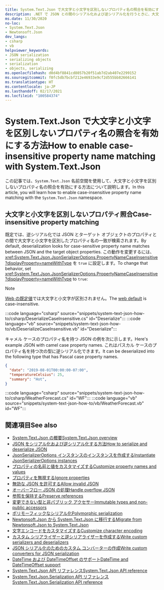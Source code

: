 ```yaml
---
title: System.Text.Json で大文字と小文字を区別しないプロパティ名の照合を有効にする方法
description: .NET で JSON との間のシリアル化および逆シリアル化を行うときに、大文字と小文字を区別しないプロパティ名の照合を有効にする方法について説明します。
ms.date: 11/30/2020
no-loc:
- System.Text.Json
- Newtonsoft.Json
dev_langs:
- csharp
- vb
helpviewer_keywords:
- JSON serialization
- serializing objects
- serialization
- objects, serializing
ms.openlocfilehash: d0d4bf8841cd8057b20f51ab7d2ab407e2299152
ms.sourcegitcommit: f0fc5db7bcbf212e46933e9cf2d555bb82666141
ms.translationtype: HT
ms.contentlocale: ja-JP
ms.lasthandoff: 02/17/2021
ms.locfileid: "100584374"
---
```

# <a name="how-to-enable-case-insensitive-property-name-matching-with-systemtextjson"></a><span data-ttu-id="3e629-103">System.Text.Json で大文字と小文字を区別しないプロパティ名の照合を有効にする方法</span><span class="sxs-lookup"><span data-stu-id="3e629-103">How to enable case-insensitive property name matching with System.Text.Json</span></span>

<span data-ttu-id="3e629-104">この記事では、`System.Text.Json` 名前空間を使用して、大文字と小文字を区別しないプロパティ名の照合を有効にする方法について説明します。</span><span class="sxs-lookup"><span data-stu-id="3e629-104">In this article, you will learn how to enable case-insensitive property name matching with the `System.Text.Json` namespace.</span></span>

## <a name="case-insensitive-property-matching"></a><span data-ttu-id="3e629-105">大文字と小文字を区別しないプロパティ照合</span><span class="sxs-lookup"><span data-stu-id="3e629-105">Case-insensitive property matching</span></span>

<span data-ttu-id="3e629-106">既定では、逆シリアル化では JSON とターゲット オブジェクトのプロパティとの間で大文字と小文字を区別したプロパティ名の一致が検索されます。</span><span class="sxs-lookup"><span data-stu-id="3e629-106">By default, deserialization looks for case-sensitive property name matches between JSON and the target object properties.</span></span> <span data-ttu-id="3e629-107">この動作を変更するには、<xref:System.Text.Json.JsonSerializerOptions.PropertyNameCaseInsensitive?displayProperty=nameWithType> を `true` に設定します。</span><span class="sxs-lookup"><span data-stu-id="3e629-107">To change that behavior, set <xref:System.Text.Json.JsonSerializerOptions.PropertyNameCaseInsensitive?displayProperty=nameWithType> to `true`:</span></span>

> [!NOTE]
> <span data-ttu-id="3e629-108">[Web の既定値](system-text-json-configure-options.md#web-defaults-for-jsonserializeroptions)では大文字と小文字が区別されません。</span><span class="sxs-lookup"><span data-stu-id="3e629-108">The [web default](system-text-json-configure-options.md#web-defaults-for-jsonserializeroptions) is case-insensitive.</span></span>

:::code language="csharp" source="snippets/system-text-json-how-to/csharp/DeserializeCaseInsensitive.cs" id="Deserialize":::
:::code language="vb" source="snippets/system-text-json-how-to/vb/DeserializeCaseInsensitive.vb" id="Deserialize":::

<span data-ttu-id="3e629-109">キャメル ケースのプロパティ名を持つ JSON の例を次に示します。</span><span class="sxs-lookup"><span data-stu-id="3e629-109">Here's example JSON with camel case property names.</span></span> <span data-ttu-id="3e629-110">これはパスカル ケースのプロパティ名を持つ次の型に逆シリアル化できます。</span><span class="sxs-lookup"><span data-stu-id="3e629-110">It can be deserialized into the following type that has Pascal case property names.</span></span>

```json
{
  "date": "2019-08-01T00:00:00-07:00",
  "temperatureCelsius": 25,
  "summary": "Hot",
}
```

:::code language="csharp" source="snippets/system-text-json-how-to/csharp/WeatherForecast.cs" id="WF":::
:::code language="vb" source="snippets/system-text-json-how-to/vb/WeatherForecast.vb" id="WF":::

## <a name="see-also"></a><span data-ttu-id="3e629-111">関連項目</span><span class="sxs-lookup"><span data-stu-id="3e629-111">See also</span></span>

* [<span data-ttu-id="3e629-112">System.Text.Json の概要</span><span class="sxs-lookup"><span data-stu-id="3e629-112">System.Text.Json overview</span></span>](system-text-json-overview.md)
* [<span data-ttu-id="3e629-113">JSON をシリアル化および逆シリアル化する方法</span><span class="sxs-lookup"><span data-stu-id="3e629-113">How to serialize and deserialize JSON</span></span>](system-text-json-how-to.md)
* [<span data-ttu-id="3e629-114">JsonSerializerOptions インスタンスのインスタンスを作成する</span><span class="sxs-lookup"><span data-stu-id="3e629-114">Instantiate JsonSerializerOptions instances</span></span>](system-text-json-configure-options.md)
* [<span data-ttu-id="3e629-115">プロパティの名前と値をカスタマイズする</span><span class="sxs-lookup"><span data-stu-id="3e629-115">Customize property names and values</span></span>](system-text-json-customize-properties.md)
* [<span data-ttu-id="3e629-116">プロパティを無視する</span><span class="sxs-lookup"><span data-stu-id="3e629-116">Ignore properties</span></span>](system-text-json-ignore-properties.md)
* [<span data-ttu-id="3e629-117">無効な JSON を許可する</span><span class="sxs-lookup"><span data-stu-id="3e629-117">Allow invalid JSON</span></span>](system-text-json-invalid-json.md)
* [<span data-ttu-id="3e629-118">オーバーフロー JSON の処理</span><span class="sxs-lookup"><span data-stu-id="3e629-118">Handle overflow JSON</span></span>](system-text-json-handle-overflow.md)
* [<span data-ttu-id="3e629-119">参照を保持する</span><span class="sxs-lookup"><span data-stu-id="3e629-119">Preserve references</span></span>](system-text-json-preserve-references.md)
* [<span data-ttu-id="3e629-120">変更できない型と非パブリック アクセサー</span><span class="sxs-lookup"><span data-stu-id="3e629-120">Immutable types and non-public accessors</span></span>](system-text-json-immutability.md)
* [<span data-ttu-id="3e629-121">ポリモーフィックなシリアル化</span><span class="sxs-lookup"><span data-stu-id="3e629-121">Polymorphic serialization</span></span>](system-text-json-polymorphism.md)
* [<span data-ttu-id="3e629-122">Newtonsoft.Json から System.Text.Json に移行する</span><span class="sxs-lookup"><span data-stu-id="3e629-122">Migrate from Newtonsoft.Json to System.Text.Json</span></span>](system-text-json-migrate-from-newtonsoft-how-to.md)
* [<span data-ttu-id="3e629-123">文字エンコードをカスタマイズする</span><span class="sxs-lookup"><span data-stu-id="3e629-123">Customize character encoding</span></span>](system-text-json-character-encoding.md)
* [<span data-ttu-id="3e629-124">カスタム シリアライザーと逆シリアライザーを作成する</span><span class="sxs-lookup"><span data-stu-id="3e629-124">Write custom serializers and deserializers</span></span>](write-custom-serializer-deserializer.md)
* [<span data-ttu-id="3e629-125">JSON シリアル化のためのカスタム コンバーターの作成</span><span class="sxs-lookup"><span data-stu-id="3e629-125">Write custom converters for JSON serialization</span></span>](system-text-json-converters-how-to.md)
* [<span data-ttu-id="3e629-126">DateTime および DateTimeOffset のサポート</span><span class="sxs-lookup"><span data-stu-id="3e629-126">DateTime and DateTimeOffset support</span></span>](../datetime/system-text-json-support.md)
* <span data-ttu-id="3e629-127">[System.Text.Json API リファレンス](xref:System.Text.Json)</span><span class="sxs-lookup"><span data-stu-id="3e629-127">[System.Text.Json API reference](xref:System.Text.Json)</span></span>
* <span data-ttu-id="3e629-128">[System.Text.Json.Serialization API リファレンス](xref:System.Text.Json.Serialization)</span><span class="sxs-lookup"><span data-stu-id="3e629-128">[System.Text.Json.Serialization API reference](xref:System.Text.Json.Serialization)</span></span>
